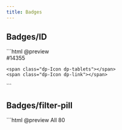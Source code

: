 ```yaml
---
title: Badges
---
```


<h2>Badges/ID</h4>
```html @preview
<div class="dp-BadgeWrapper">
	<span class="dp-Badge Badge--id">#14355</span>

	<span class="dp-Icon dp-tablets"></span>
	<span class="dp-Icon dp-link"></span>
</div>
```

<h2>Badges/filter-pill</h4>
```html @preview

<span class="dp-Badge Filter--pill"> 
	All <span class="dp-Num">80</span>
</span>

```